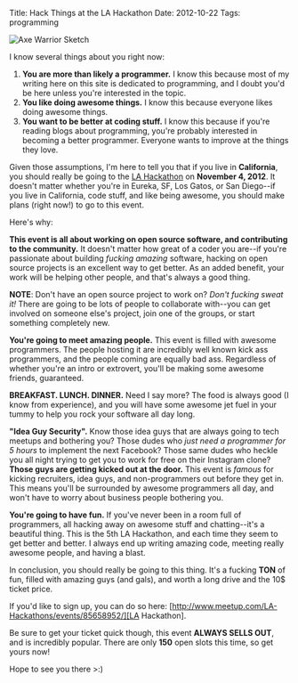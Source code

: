 Title: Hack Things at the LA Hackathon
Date: 2012-10-22
Tags: programming


![Axe Warrior Sketch][]


I know several things about you right now:

1.  **You are more than likely a programmer.**  I know this because most of my
    writing here on this site is dedicated to programming, and I doubt you'd be
    here unless you're interested in the topic.
2.  **You like doing awesome things.**  I know this because everyone likes
    doing awesome things.
3.  **You want to be better at coding stuff.**  I know this because if you're
    reading blogs about programming, you're probably interested in becoming a
    better programmer.  Everyone wants to improve at the things they love.

Given those assumptions, I'm here to tell you that if you live in
**California**, you should really be going to the [LA Hackathon][] on
**November 4, 2012**.  It doesn't matter whether you're in Eureka, SF, Los
Gatos, or San Diego--if you live in California, code stuff, and like being
awesome, you should make plans (right now!) to go to this event.

Here's why:

**This event is all about working on open source software, and contributing to
the community.**  It doesn't matter how great of a coder you are--if you're
passionate about building *fucking amazing* software, hacking on open source
projects is an excellent way to get better.  As an added benefit, your work
will be helping other people, and that's always a good thing.

**NOTE**: Don't have an open source project to work on?  *Don't fucking sweat
it!*  There are going to be lots of people to collaborate with--you can get
involved on someone else's project, join one of the groups, or start something
completely new.

**You're going to meet amazing people.**  This event is filled with awesome
programmers.  The people hosting it are incredibly well known kick ass
programmers, and the people coming are equally bad ass.  Regardless of whether
you're an intro or extrovert, you'll be making some awesome friends,
guaranteed.

**BREAKFAST.  LUNCH.  DINNER.**  Need I say more?  The food is always good (I
know from experience), and you will have some awesome jet fuel in your tummy to
help you rock your software all day long.

**"Idea Guy Security".**  Know those idea guys that are always going to tech
meetups and bothering you?  Those dudes who *just need a programmer for 5
hours* to implement the next Facebook?  Those same dudes who heckle you all
night trying to get you to work for free on their Instagram clone? **Those guys
are getting kicked out at the door.**  This event is *famous* for kicking
recruiters, idea guys, and non-programmers out before they get in.  This means
you'll be surrounded by awesome programmers all day, and won't have to worry
about business people bothering you.

**You're going to have fun.**  If you've never been in a room full of
programmers, all hacking away on awesome stuff and chatting--it's a beautiful
thing.  This is the 5th LA Hackathon, and each time they seem to get better and
better.  I always end up writing amazing code, meeting really awesome people,
and having a blast.

In conclusion, you should really be going to this thing.  It's a fucking
**TON** of fun, filled with amazing guys (and gals), and worth a long drive
and the 10$ ticket price.

If you'd like to sign up, you can do so
here: [http://www.meetup.com/LA-Hackathons/events/85658952/][LA Hackathon].

Be sure to get your ticket quick though, this event **ALWAYS SELLS OUT**, and
is incredibly popular.  There are only **150** open slots this time, so get
yours now!

Hope to see you there >:)


  [Axe Warrior Sketch]: |filename|/images/2012/axe-warrior-sketch.png "Axe Warrior Sketch"
  [LA Hackathon]: http://www.meetup.com/LA-Hackathons/events/85658952/ "LA Hackathon"
